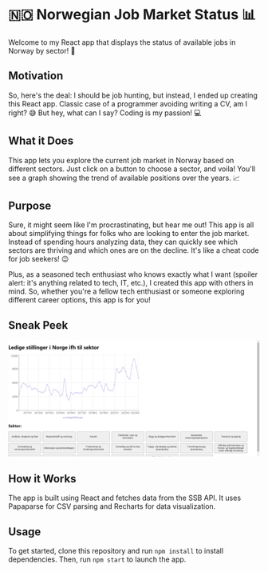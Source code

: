 # 🇳🇴 Norwegian Job Market Status 📊

Welcome to my React app that displays the status of available jobs in Norway by sector! 🚀

## Motivation

So, here's the deal: I should be job hunting, but instead, I ended up creating this React app. Classic case of a programmer avoiding writing a CV, am I right? 😅 But hey, what can I say? Coding is my passion! 💻

## What it Does

This app lets you explore the current job market in Norway based on different sectors. Just click on a button to choose a sector, and voila! You'll see a graph showing the trend of available positions over the years. 📈

## Purpose

Sure, it might seem like I'm procrastinating, but hear me out! This app is all about simplifying things for folks who are looking to enter the job market. Instead of spending hours analyzing data, they can quickly see which sectors are thriving and which ones are on the decline. It's like a cheat code for job seekers! 😉

Plus, as a seasoned tech enthusiast who knows exactly what I want (spoiler alert: it's anything related to tech, IT, etc.), I created this app with others in mind. So, whether you're a fellow tech enthusiast or someone exploring different career options, this app is for you!

## Sneak Peek

![Norwegian Job Market](Illustrativt.png)

## How it Works

The app is built using React and fetches data from the SSB API. It uses Papaparse for CSV parsing and Recharts for data visualization.

## Usage

To get started, clone this repository and run `npm install` to install dependencies. Then, run `npm start` to launch the app.


